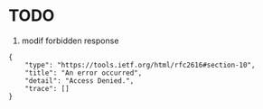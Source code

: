# TODO

1. modif forbidden response
```
{
    "type": "https://tools.ietf.org/html/rfc2616#section-10",
    "title": "An error occurred",
    "detail": "Access Denied.",
    "trace": []
}
```
